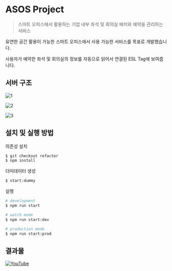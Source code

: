 # ASOS Project

> 스마트 오피스에서 활용하는 기업 내부 좌석 및 회의실 배치와 예약을 관리하는 서비스

유연한 공간 활용이 가능한 스마트 오피스에서 사용 가능한 서비스를 목표로 개발했습니다.

사용자가 예약한 좌석 및 회의실의 정보를 자동으로 읽어서 연결된 ESL Tag에 보여줍니다.

## 서버 구조

![1](https://user-images.githubusercontent.com/26927792/177561818-e39d4a54-df8a-4480-8c17-dd9a0095ee0b.png)

![2](https://user-images.githubusercontent.com/26927792/177561825-442402e7-6e82-46c9-91ce-9a5a5920d761.png)

![3](https://user-images.githubusercontent.com/26927792/177561846-69589b1b-ada8-4461-8459-bb4c1979ca0f.png)

## 설치 및 실행 방법

의존성 설치

```bash
$ git checkout refactor
$ npm install
```

더미데이터 생성

```bash
$ start:dummy
```

실행

```bash
# development
$ npm run start

# watch mode
$ npm run start:dev

# production mode
$ npm run start:prod
```

## 결과물

[![YouTube](https://img.youtube.com/vi/YBxEm7mVuEE/0.jpg)](https://www.youtube.com/watch?v=YBxEm7mVuEE)
